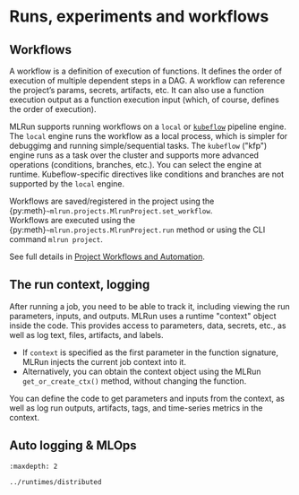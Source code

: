 # Runs, experiments and workflows

## Workflows

A workflow is a definition of execution of functions. It defines the order of execution of multiple dependent steps in a DAG. A workflow 
can reference the project’s params, secrets, artifacts, etc. It can also use a function execution output as a function execution 
input (which, of course, defines the order of execution).

MLRun supports running workflows on a `local` or [`kubeflow`](https://www.kubeflow.org/docs/components/pipelines/overview/pipelines-overview/) pipeline engine. The `local` engine runs the workflow as a 
local process, which is simpler for debuggimg and running simple/sequential tasks. The `kubeflow` ("kfp") engine runs as a task over the 
cluster and supports more advanced operations (conditions, branches, etc.). You can select the engine at runtime. Kubeflow-specific
directives like conditions and branches are not supported by the `local` engine.

Workflows are saved/registered in the project using the {py:meth}`~mlrun.projects.MlrunProject.set_workflow`.  
Workflows are executed using the {py:meth}`~mlrun.projects.MlrunProject.run` method or using the CLI command `mlrun project`.

See full details in [Project Workflows and Automation](../projects/workflows).


## The run context, logging

After running a job, you need to be able to track it, including viewing the run parameters, inputs, and outputs. MLRun uses a runtime "context" object inside the code. This provides access to parameters, data, secrets, etc., as well as log text, files, artifacts, and labels.

- If `context` is specified as the first parameter in the function signature, MLRun injects the current job context into it.
- Alternatively, you can obtain the context object using the MLRun `get_or_create_ctx()` method, without changing the function.

You can define the code to get parameters and inputs from the context, as well as log run outputs, artifacts, tags, and 
time-series metrics in the context.


## Auto logging & MLOps 


```{toctree}
:maxdepth: 2
  
../runtimes/distributed
```